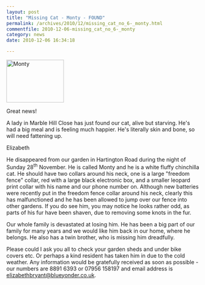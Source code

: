 ```yaml
---
layout: post
title: "Missing Cat - Monty - FOUND"
permalink: /archives/2010/12/missing_cat_no_6-_monty.html
commentfile: 2010-12-06-missing_cat_no_6-_monty
category: news
date: 2010-12-06 16:34:18

---
```


<a href="/assets/images/2010/cat_monty.gif" title="See larger version of - Monty"><img src="/assets/images/2010/cat_monty_thumb.gif" width="150" height="112" alt="Monty" class="photo right" /></a>

<div markdown="1" class="infobox">
Great news!

A lady in Marble Hill Close has just found our cat, alive but starving. He's had a big meal and is feeling much happier. He's literally skin and bone, so will need fattening up.

Elizabeth

</div>
He disappeared from our garden in Hartington Road during the night of Sunday 28<sup>th</sup> November. He is called Monty and he is a white fluffy chinchilla cat. He should have two collars around his neck, one is a large "freedom fence" collar, red with a large black electronic box, and a smaller leopard print collar with his name and our phone number on. Although new batteries were recently put in the freedom fence collar around his neck, clearly this has malfunctioned and he has been allowed to jump over our fence into other gardens. If you do see him, you may notice he looks rather odd, as parts of his fur have been shaven, due to removing some knots in the fur.

Our whole family is devastated at losing him. He has been a big part of our family for many years and we would like him back in our home, where he belongs. He also has a twin brother, who is missing him dreadfully.

Please could I ask you all to check your garden sheds and under bike covers etc. Or perhaps a kind resident has taken him in due to the cold weather. Any information would be gratefully received as soon as possible - our numbers are 8891 6393 or 07956 158197 and email address is <elizabethbryant@blueyonder.co.uk>.
